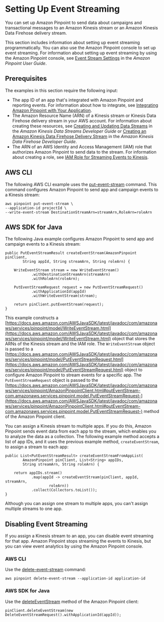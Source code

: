 # **Setting Up Event Streaming**<a name="event-streams-setup"></a>

You can set up Amazon Pinpoint to send data about campaigns and transactional messages to an Amazon Kinesis stream or an Amazon Kinesis Data Firehose delivery stream\.

This section includes information about setting up event streaming programmatically\. You can also use the Amazon Pinpoint console to set up event streaming\. For information about setting up event streaming by using the Amazon Pinpoint console, see [Event Stream Settings](https://docs.aws.amazon.com/pinpoint/latest/userguide/settings-event-streams.html) in the *Amazon Pinpoint User Guide*\.

## Prerequisites<a name="event-streams-setup-prerequisites"></a>

The examples in this section require the following input:
+ The app ID of an app that's integrated with Amazon Pinpoint and reporting events\. For information about how to integrate, see [Integrating Amazon Pinpoint with Your Application](integrate.md)\.
+ The Amazon Resource Name \(ARN\) of a Kinesis stream or Kinesis Data Firehose delivery stream in your AWS account\. For information about creating these resources, see [Creating and Updating Data Streams](https://docs.aws.amazon.com/streams/latest/dev/amazon-kinesis-streams.html) in the *Amazon Kinesis Data Streams Developer Guide* or [Creating an Amazon Kinesis Data Firehose Delivery Stream](https://docs.aws.amazon.com/firehose/latest/dev/basic-create.html) in the *Amazon Kinesis Data Firehose Developer Guide*\.
+ The ARN of an AWS Identity and Access Management \(IAM\) role that authorizes Amazon Pinpoint to send data to the stream\. For information about creating a role, see [IAM Role for Streaming Events to Kinesis](permissions-streams.md)\.

## AWS CLI<a name="event-streams-setup-cli"></a>

The following AWS CLI example uses the [put\-event\-stream](https://docs.aws.amazon.com/cli/latest/reference/pinpoint/put-event-stream.html) command\. This command configures Amazon Pinpoint to send app and campaign events to a Kinesis stream:

```
aws pinpoint put-event-stream \
--application-id projectId \
--write-event-stream DestinationStreamArn=streamArn,RoleArn=roleArn
```

## AWS SDK for Java<a name="event-streams-setup-java"></a>

The following Java example configures Amazon Pinpoint to send app and campaign events to a Kinesis stream:

```
public PutEventStreamResult createEventStream(AmazonPinpoint pinClient, 
        String appId, String streamArn, String roleArn) {
        
    WriteEventStream stream = new WriteEventStream()
            .withDestinationStreamArn(streamArn)
            .withRoleArn(roleArn);

    PutEventStreamRequest request = new PutEventStreamRequest()
            .withApplicationId(appId)
            .withWriteEventStream(stream);

    return pinClient.putEventStream(request);
}
```

This example constructs a [https://docs.aws.amazon.com/AWSJavaSDK/latest/javadoc/com/amazonaws/services/pinpoint/model/WriteEventStream.html](https://docs.aws.amazon.com/AWSJavaSDK/latest/javadoc/com/amazonaws/services/pinpoint/model/WriteEventStream.html) object that stores the ARNs of the Kinesis stream and the IAM role\. The `WriteEventStream` object is passed to a [https://docs.aws.amazon.com/AWSJavaSDK/latest/javadoc/com/amazonaws/services/pinpoint/model/PutEventStreamRequest.html](https://docs.aws.amazon.com/AWSJavaSDK/latest/javadoc/com/amazonaws/services/pinpoint/model/PutEventStreamRequest.html) object to configure Amazon Pinpoint to stream events for a specific app\. The `PutEventStreamRequest` object is passed to the [https://docs.aws.amazon.com/AWSJavaSDK/latest/javadoc/com/amazonaws/services/pinpoint/AmazonPinpointClient.html#putEventStream-com.amazonaws.services.pinpoint.model.PutEventStreamRequest-](https://docs.aws.amazon.com/AWSJavaSDK/latest/javadoc/com/amazonaws/services/pinpoint/AmazonPinpointClient.html#putEventStream-com.amazonaws.services.pinpoint.model.PutEventStreamRequest-) method of the Amazon Pinpoint client\.

You can assign a Kinesis stream to multiple apps\. If you do this, Amazon Pinpoint sends event data from each app to the stream, which enables you to analyze the data as a collection\. The following example method accepts a list of app IDs, and it uses the previous example method, `createEventStream`, to assign a stream to each app:

```
public List<PutEventStreamResult> createEventStreamFromAppList(
        AmazonPinpoint pinClient, List<String> appIDs, 
        String streamArn, String roleArn) {

    return appIDs.stream()
            .map(appId -> createEventStream(pinClient, appId, streamArn, 
                    roleArn))
            .collect(Collectors.toList());
}
```

Although you can assign one stream to multiple apps, you can't assign multiple streams to one app\.

## Disabling Event Streaming<a name="event-streams-disable"></a>

If you assign a Kinesis stream to an app, you can disable event streaming for that app\. Amazon Pinpoint stops streaming the events to Kinesis, but you can view event analytics by using the Amazon Pinpoint console\.

### AWS CLI<a name="event-streams-disable-cli"></a>

Use the [delete\-event\-stream](https://docs.aws.amazon.com/cli/latest/reference/pinpoint/delete-event-stream.html) command:

```
aws pinpoint delete-event-stream --application-id application-id
```

### AWS SDK for Java<a name="event-streams-disable-java"></a>

Use the [deleteEventStream](https://docs.aws.amazon.com/AWSJavaSDK/latest/javadoc/com/amazonaws/services/pinpoint/AmazonPinpointClient.html#deleteEventStream-com.amazonaws.services.pinpoint.model.DeleteEventStreamRequest-) method of the Amazon Pinpoint client:

```
pinClient.deleteEventStream(new DeleteEventStreamRequest().withApplicationId(appId));
```
